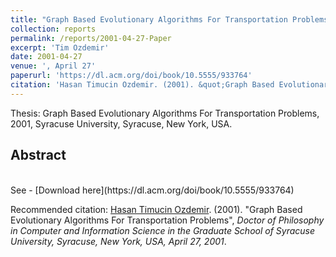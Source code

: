 ```yaml
---
title: "Graph Based Evolutionary Algorithms For Transportation Problems"
collection: reports
permalink: /reports/2001-04-27-Paper
excerpt: 'Tim Ozdemir'
date: 2001-04-27
venue: ', April 27'
paperurl: 'https://dl.acm.org/doi/book/10.5555/933764'
citation: 'Hasan Timucin Ozdemir. (2001). &quot;Graph Based Evolutionary Algorithms For Transportation Problems&quot;, <i>Doctor of Philosophy in Computer and Information Science in the Graduate School of Syracuse University, Syracuse, New York, USA, April 27, 2001</i>.'
---
```


Thesis: Graph Based Evolutionary Algorithms For Transportation Problems, 2001, Syracuse University, Syracuse, New York, USA. 

Abstract
-------- 

<br>
See 
- [Download here](https://dl.acm.org/doi/book/10.5555/933764)

Recommended citation: [Hasan Timucin Ozdemir](https://www.linkedin.com/in/hasantimucinozdemir/). (2001). "Graph Based Evolutionary Algorithms For Transportation Problems", <i>Doctor of Philosophy in Computer and Information Science in the Graduate School of Syracuse University, Syracuse, New York, USA, April 27, 2001</i>.
